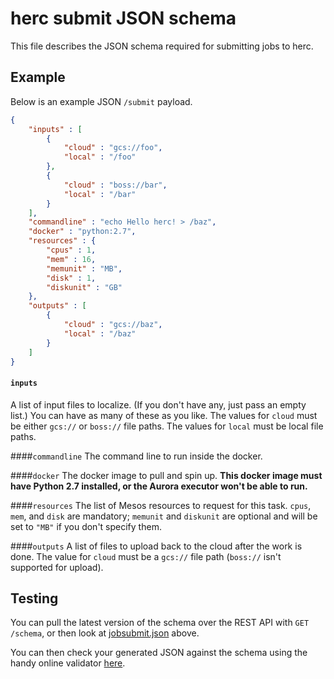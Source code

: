 # herc submit JSON schema

This file describes the JSON schema required for submitting jobs to herc.

## Example

Below is an example JSON `/submit` payload.

```JSON
{
    "inputs" : [
        {
            "cloud" : "gcs://foo",
            "local" : "/foo"
        },
        {
            "cloud" : "boss://bar",
            "local" : "/bar"
        }
    ],
    "commandline" : "echo Hello herc! > /baz",
    "docker" : "python:2.7",
    "resources" : {
        "cpus" : 1,
        "mem" : 16,
        "memunit" : "MB",
        "disk" : 1,
        "diskunit" : "GB"
    },
    "outputs" : [
        {
            "cloud" : "gcs://baz",
            "local" : "/baz"
        }
    ]
}
```

#### `inputs`
A list of input files to localize. (If you don't have any, just pass an empty list.) You can have as many of these as you like. The values for `cloud` must be either `gcs://` or `boss://` file paths. The values for `local` must be local file paths.

####`commandline`
The command line to run inside the docker.

####`docker`
The docker image to pull and spin up. **This docker image must have Python 2.7 installed, or the Aurora executor won't be able to run.**

####`resources`
The list of Mesos resources to request for this task. `cpus`, `mem`, and `disk` are mandatory; `memunit` and `diskunit` are optional and will be set to `"MB"` if you don't specify them.

####`outputs`
A list of files to upload back to the cloud after the work is done. The value for `cloud` must be a `gcs://` file path (`boss://` isn't supported for upload).

## Testing

You can pull the latest version of the schema over the REST API with `GET /schema`, or then look at [jobsubmit.json](jobsubmit.json) above.

You can then check your generated JSON against the schema using the handy online validator [here](http://json-schema-validator.herokuapp.com/).